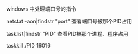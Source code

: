 ##

windows 中处理端口号的指令

netstat -aon|findstr "port" 查看端口号被那个PID占用

tasklist|findstr "PID" 查看PID被那个进程、程序占用

taskkill /PID 16016